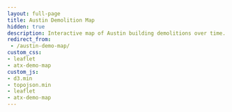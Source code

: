 ```yaml
---
layout: full-page
title: Austin Demolition Map
hidden: true
description: Interactive map of Austin building demolitions over time.
redirect_from:
 - /austin-demo-map/
custom_css:
- leaflet
- atx-demo-map
custom_js:
- d3.min
- topojson.min
- leaflet
- atx-demo-map
---
```

<div id="map"></div>